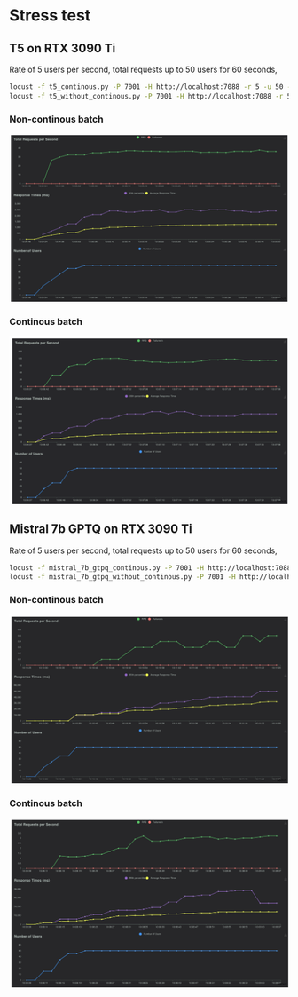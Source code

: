 # Stress test

## T5 on RTX 3090 Ti

Rate of 5 users per second, total requests up to 50 users for 60 seconds,

```bash
locust -f t5_continous.py -P 7001 -H http://localhost:7088 -r 5 -u 50 -t 60
locust -f t5_without_continous.py -P 7001 -H http://localhost:7088 -r 5 -u 50 -t 60
```

### Non-continous batch

![alt text](t5_without_continous.png)

### Continous batch

![alt text](t5_continous.png)

## Mistral 7b GPTQ on RTX 3090 Ti

Rate of 5 users per second, total requests up to 50 users for 60 seconds,

```bash
locust -f mistral_7b_gtpq_continous.py -P 7001 -H http://localhost:7088 -r 5 -u 50 -t 60
locust -f mistral_7b_gtpq_without_continous.py -P 7001 -H http://localhost:7088 -r 5 -u 50 -t 60
```

### Non-continous batch

![alt text](mistral_7b_gtpq_without_continous.png)

### Continous batch

![alt text](mistral_7b_gtpq_continous.png)